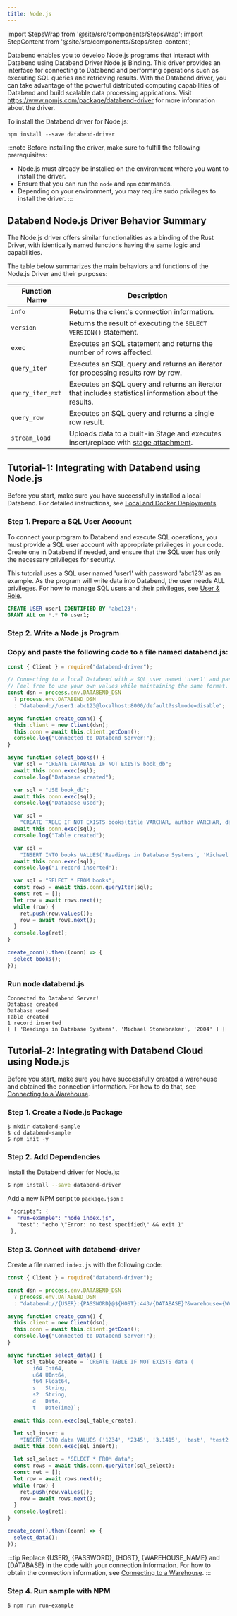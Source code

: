 ```yaml
---
title: Node.js
---
```


import StepsWrap from '@site/src/components/StepsWrap';
import StepContent from '@site/src/components/Steps/step-content';

Databend enables you to develop Node.js programs that interact with Databend using Databend Driver Node.js Binding. This driver provides an interface for connecting to Databend and performing operations such as executing SQL queries and retrieving results. With the Databend driver, you can take advantage of the powerful distributed computing capabilities of Databend and build scalable data processing applications. Visit https://www.npmjs.com/package/databend-driver for more information about the driver.

To install the Databend driver for Node.js:

```shell
npm install --save databend-driver
```

:::note
Before installing the driver, make sure to fulfill the following prerequisites:

- Node.js must already be installed on the environment where you want to install the driver.
- Ensure that you can run the `node` and `npm` commands.
- Depending on your environment, you may require sudo privileges to install the driver.
:::

## Databend Node.js Driver Behavior Summary

The Node.js driver offers similar functionalities as a binding of the Rust Driver, with identically named functions having the same logic and capabilities.

The table below summarizes the main behaviors and functions of the Node.js Driver and their purposes:

| Function Name    | Description                                                                                                                                      |
| ---------------- | ------------------------------------------------------------------------------------------------------------------------------------------------ |
| `info`           | Returns the client's connection information.                                                                                                     |
| `version`        | Returns the result of executing the `SELECT VERSION()` statement.                                                                                |
| `exec`           | Executes an SQL statement and returns the number of rows affected.                                                                               |
| `query_iter`     | Executes an SQL query and returns an iterator for processing results row by row.                                                                 |
| `query_iter_ext` | Executes an SQL query and returns an iterator that includes statistical information about the results.                                           |
| `query_row`      | Executes an SQL query and returns a single row result.                                                                                           |
| `stream_load`    | Uploads data to a built-in Stage and executes insert/replace with [stage attachment](/developer/apis/http#stage-attachment). |

## Tutorial-1: Integrating with Databend using Node.js

Before you start, make sure you have successfully installed a local Databend. For detailed instructions, see [Local and Docker Deployments](/guides/deploy/deploy/non-production/deploying-local).

### Step 1. Prepare a SQL User Account

To connect your program to Databend and execute SQL operations, you must provide a SQL user account with appropriate privileges in your code. Create one in Databend if needed, and ensure that the SQL user has only the necessary privileges for security.

This tutorial uses a SQL user named 'user1' with password 'abc123' as an example. As the program will write data into Databend, the user needs ALL privileges. For how to manage SQL users and their privileges, see [User & Role](/sql/sql-commands/ddl/user/).

```sql
CREATE USER user1 IDENTIFIED BY 'abc123';
GRANT ALL on *.* TO user1;
```

### Step 2. Write a Node.js Program

<StepsWrap>

<StepContent number="1">

### Copy and paste the following code to a file named databend.js:

```js title='databend.js'
const { Client } = require("databend-driver");

// Connecting to a local Databend with a SQL user named 'user1' and password 'abc123' as an example.
// Feel free to use your own values while maintaining the same format.
const dsn = process.env.DATABEND_DSN
  ? process.env.DATABEND_DSN
  : "databend://user1:abc123@localhost:8000/default?sslmode=disable";

async function create_conn() {
  this.client = new Client(dsn);
  this.conn = await this.client.getConn();
  console.log("Connected to Databend Server!");
}

async function select_books() {
  var sql = "CREATE DATABASE IF NOT EXISTS book_db";
  await this.conn.exec(sql);
  console.log("Database created");

  var sql = "USE book_db";
  await this.conn.exec(sql);
  console.log("Database used");

  var sql =
    "CREATE TABLE IF NOT EXISTS books(title VARCHAR, author VARCHAR, date VARCHAR)";
  await this.conn.exec(sql);
  console.log("Table created");

  var sql =
    "INSERT INTO books VALUES('Readings in Database Systems', 'Michael Stonebraker', '2004')";
  await this.conn.exec(sql);
  console.log("1 record inserted");

  var sql = "SELECT * FROM books";
  const rows = await this.conn.queryIter(sql);
  const ret = [];
  let row = await rows.next();
  while (row) {
    ret.push(row.values());
    row = await rows.next();
  }
  console.log(ret);
}

create_conn().then((conn) => {
  select_books();
});
```

</StepContent>

<StepContent number="2">


### Run node databend.js

```text
Connected to Databend Server!
Database created
Database used
Table created
1 record inserted
[ [ 'Readings in Database Systems', 'Michael Stonebraker', '2004' ] ]
```

</StepContent>

</StepsWrap>

## Tutorial-2: Integrating with Databend Cloud using Node.js

Before you start, make sure you have successfully created a warehouse and obtained the connection information. For how
to do that, see [Connecting to a Warehouse](/guides/cloud/using-databend-cloud/warehouses#connecting).

### Step 1. Create a Node.js Package

```shell
$ mkdir databend-sample
$ cd databend-sample
$ npm init -y
```

### Step 2. Add Dependencies

Install the Databend driver for Node.js:

```bash
$ npm install --save databend-driver
```

Add a new NPM script to `package.json` :

```diff
 "scripts": {
+  "run-example": "node index.js",
   "test": "echo \"Error: no test specified\" && exit 1"
 },
```

### Step 3. Connect with databend-driver

Create a file named `index.js` with the following code:

```javascript
const { Client } = require("databend-driver");

const dsn = process.env.DATABEND_DSN
  ? process.env.DATABEND_DSN
  : "databend://{USER}:{PASSWORD}@${HOST}:443/{DATABASE}?&warehouse={WAREHOUSE_NAME}"; 

async function create_conn() {
  this.client = new Client(dsn);
  this.conn = await this.client.getConn();
  console.log("Connected to Databend Server!");
}

async function select_data() {
  let sql_table_create = `CREATE TABLE IF NOT EXISTS data (
		i64 Int64,
		u64 UInt64,
		f64 Float64,
		s   String,
		s2  String,
		d   Date,
		t   DateTime)`;

  await this.conn.exec(sql_table_create);

  let sql_insert =
    "INSERT INTO data VALUES ('1234', '2345', '3.1415', 'test', 'test2', '2021-01-01', '2021-01-01 00:00:00');";
  await this.conn.exec(sql_insert);

  let sql_select = "SELECT * FROM data";
  const rows = await this.conn.queryIter(sql_select);
  const ret = [];
  let row = await rows.next();
  while (row) {
    ret.push(row.values());
    row = await rows.next();
  }
  console.log(ret);
}

create_conn().then((conn) => {
  select_data();
});
```

:::tip
Replace {USER}, {PASSWORD}, {HOST}, {WAREHOUSE_NAME} and {DATABASE} in the code with your connection information. For how to
obtain the connection information,
see [Connecting to a Warehouse](/guides/cloud/using-databend-cloud/warehouses#connecting).
:::

### Step 4. Run sample with NPM

```shell
$ npm run run-example
```
